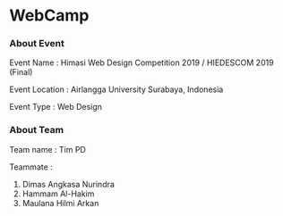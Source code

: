 # WebCamp

### About Event

Event Name : Himasi Web Design Competition 2019 / HIEDESCOM 2019 (Final)

Event Location : Airlangga University Surabaya, Indonesia

Event Type : Web Design

### About Team

Team name : Tim PD

Teammate :

1. Dimas Angkasa Nurindra
2. Hammam Al-Hakim
3. Maulana Hilmi Arkan
